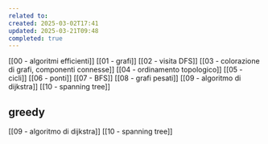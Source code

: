```yaml
---
related to: 
created: 2025-03-02T17:41
updated: 2025-03-21T09:48
completed: true
---
```

[[00 - algoritmi efficienti]]
[[01 - grafi]]
[[02 - visita DFS]]
[[03 - colorazione di grafi, componenti connesse]]
[[04 - ordinamento topologico]]
[[05 - cicli]]
[[06 - ponti]]
[[07 - BFS]]
[[08 - grafi pesati]]
[[09 - algoritmo di dijkstra]]
[[10 - spanning tree]]


## greedy
[[09 - algoritmo di dijkstra]]
[[10 - spanning tree]]